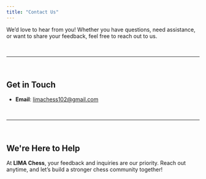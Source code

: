 ```yaml
---
title: "Contact Us"
---
```


We’d love to hear from you! Whether you have questions, need assistance, or want to share your feedback, feel free to reach out to us.

&nbsp;

---

&nbsp;

## Get in Touch

- **Email**: [limachess102@gmail.com](mailto:limachess102@gmail.com)


&nbsp;

---
&nbsp;

## We're Here to Help

At **LIMA Chess**, your feedback and inquiries are our priority. Reach out anytime, and let’s build a stronger chess community together!
